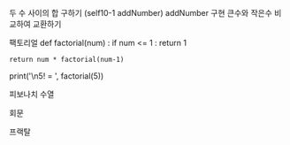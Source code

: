 두 수 사이의 합 구하기 (self10-1 addNumber)
addNumber 구현
큰수와 작은수 비교하여 교환하기

팩토리얼
def factorial(num) :
	if num <= 1 :
		return 1

	return num * factorial(num-1)

print('\n5! = ', factorial(5))

피보나치 수열

회문

프랙탈